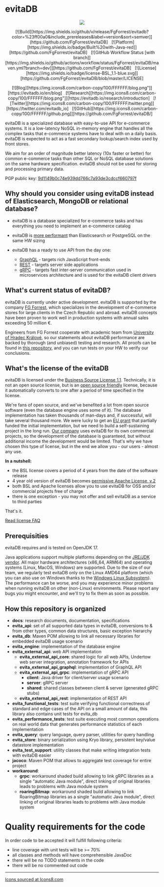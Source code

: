 # evitaDB


<p align="center">
  <img src="https://raw.githubusercontent.com/FgForrest/evitaDB/dev/docs/assets/img/evita.png">
</p>

<p align="center">
[![Build][https://img.shields.io/github/v/release/FgForrest/evitadb?color=%23ff00a0&include_prereleases&label=version&sort=semver]](https://github.com/FgForrest/evitaDB]
&nbsp;
[![Platform][https://img.shields.io/badge/Built%20with-Java-red]][https://github.com/FgForrest/evitaDB]
&nbsp;
[![GitHub Workflow Status [with branch]][https://img.shields.io/github/actions/workflow/status/FgForrest/evitaDB/maven.yml?branch=dev]][https://github.com/FgForrest/evitaDB] 
&nbsp;
[![License][https://img.shields.io/badge/license-BSL_1.1-blue.svg]][https://github.com/FgForrest/evitaDB/blob/master/LICENSE]
</p>

<p align="center">
[![Blog][https://img.icons8.com/carbon-copy/100/FFFFFF/blog.png"]][https://evitadb.io/en/blog]
&nbsp;
[![Research][https://img.icons8.com/carbon-copy/100/FFFFFF/blog.png"]][https://evitadb.io/research/introduction]
&nbsp;
[![Twitter][https://img.icons8.com/carbon-copy/100/FFFFFF/twitter.png]][https://twitter.com/evitadb_io]
&nbsp;
[![GitHub][https://img.icons8.com/carbon-copy/100/FFFFFF/github.png]][https://github.com/FgForrest/evitaDB/]
</p>

evitaDB is a specialized database with easy-to-use API for e-commerce systems. It is a low-latency NoSQL in-memory engine 
that handles all the complex tasks that e-commerce systems have to deal with on a daily basis. evitaDB is expected to act 
as a fast secondary lookup/search index used by front stores.

We aim for an order of magnitude better latency (10x faster or better) for common e-commerce tasks than other SQL or 
NoSQL database solutions on the same hardware specification. evitaDB should not be used for storing and processing primary data.

PGP public key: [9d1149b0c74e939dd766c7a93de3cdccf660797f](https://keyserver.ubuntu.com/pks/lookup?op=get&search=0x9d1149b0c74e939dd766c7a93de3cdccf660797f)

## Why should you consider using evitaDB instead of Elasticsearch, MongoDB or relational database?

- evitaDB is a database specialized for e-commerce tasks and has everything you need to implement an e-commerce catalog
- evitaDB is [more performant](docs/performance/performance_comparison.md) than Elasticsearch or PostgreSQL on the same
  HW sizing
- evitaDB has a ready to use API from the day one:

    - [GraphQL](docs/user/en/use/connectors/graphql.md) - targets rich JavaScript front-ends
    - [REST](docs/user/en/use/connectors/rest.md) - targets server side applications
    - [gRPC](docs/user/en/use/connectors/grpc.md) - targets fast inter-server communication used in microservices 
      architecture and is used for the evitaDB client drivers

## What's current status of evitaDB?

evitaDB is currently under active development. evitaDB is supported by the company [FG Forrest](https://www.fg.cz),
which specializes in the development of e-commerce stores for large clients in the Czech Republic and abroad. evitaDB
concepts have been proven to work well in production systems with annual sales exceeding 50 million €.

Engineers from FG Forrest cooperate with academic team from [University of Hradec Králové](https://www.uhk.cz), so our
statements about evitaDB performance are backed by thorough (and unbiased) testing and research. All proofs can be found
in [this repository](https://github.com/FgForrest/evitaDB-research), and you can run tests on your HW to verify our conclusions.

## What's the license of the evitaDB

evitaDB is licensed under the [Business Source License 1.1](LICENSE). Technically, it is not
an open source license, but is an [open source friendly](https://itsfoss.com/making-the-business-source-license-open-source-compliant/)
license, because it automatically converts to one after a period of time specified in the license.

We're fans of open source, and we've benefited a lot from open source software (even the database engine uses some of it).
The database implementation has taken thousands of man-days and, if successful, will take several thousand more. We were
lucky to get an [EU grant](https://evitadb.io/project-info) that partially funded the initial implementation, but we
need to build a self-sustaining project in the long run. [Our company](https://www.fg.cz) uses evitaDB for its own
commercial projects, so the development of the database is guaranteed, but without additional income the development
would be limited. That's why we have chosen this type of license, but in the end we allow you - our users - almost any
use.

**In a nutshell:**

- the BSL license covers a period of 4 years from the date of the software release
- 4 year old version of evitaDB becomes [permissive Apache License, v.2](https://fossa.com/blog/open-source-licenses-101-apache-license-2-0/)
- both BSL and Apache licenses allow you to use evitaDB for OSS and/or commercial projects free of charge
- there is one exception - you may not offer and sell evitaDB as a service to third parties

That's it.

[Read license FAQ](https://evitadb.io/documentation/use/license)

## Prerequisities

evitaDB requires and is tested on OpenJDK 17.

Java applications support multiple platforms depending on the
[JRE/JDK vendor](https://wiki.openjdk.org/display/Build/Supported+Build+Platforms). All major hardware
architectures (x86_64, ARM64) and operating systems (Linux, MacOS, Windows) are supported. Due to the size of our
team, we regularly test evitaDB only on the Linux AMD64 platform (which you can also use on Windows thanks to the
[Windows Linux Subsystem](https://learn.microsoft.com/en-us/windows/wsl/install)). The performance can be worse,
and you may experience minor problems when running evitaDB on other (non-Linux) environments. Please report any bugs
you might encounter, and we'll try to fix them as soon as possible.

## How this repository is organized

- **docs**: research documents, documentation, specifications
- **evita_api**: set of all supported data types in evitaDB, conversions to & from other types, common data structures, basic exception hierarchy
- **evita_db**: Maven POM allowing to link all necessary libraries for embedded evitaDB usage scenario
- **evita_engine**: implementation of the database engine
- **evita_external_api**: web API implementation
  - **evita_external_api_core**: shared logic for all web APIs, Undertow web server integration, annotation framework for APIs
  - **evita_external_api_graphql**: implementation of GraphQL API
  - **evita_external_api_grpc**: implementation of gRPC API
    - **client**: Java driver for client/server usage scenario  
    - **server**: gRPC server  
    - **shared**: shared classes between client & server (generated gRPC stubs)
  - **evita_external_api_rest**: implementation of REST API
- **evita_functional_tests**: test suite verifying functional correctness of standard and edge cases of the API on a
  small amount of data, this library also contains unit tests for evita_db
- **evita_performance_tests**: test suite executing most common operations on real world data that generates performance
  statistics of each implementation
- **evita_query**: query language, query parser, utilities for query handling
- **evita_store**: binary serialization using Kryo library, persistent key/value datastore implementation
- **evita_test_support**: utility classes that make writing integration tests with evitaDB easier
- **jacoco**: Maven POM that allows to aggregate test coverage for entire project
- **workaround**:
  - **grpc**: workaround shaded build allowing to link gRPC libraries as a single "automatic Java module", 
    direct linking of original libraries leads to problems with Java module system 
  - **roaringBitmap**: workaround shaded build allowing to link RoaringBitmap libraries as a single "automatic Java module",
    direct linking of original libraries leads to problems with Java module system

# Quality requirements for the code

In order code to be accepted it will fulfill following criteria:

- line coverage with unit tests will be >= 70%
- all classes and methods will have comprehensible JavaDoc
- there will be no TODO statements in the code
- there will be no commented out code

-------------------------------------------------------------------------

[Icons sourced at Icons8.com](https://icons8.com/)

[//]: # (https://icons8.com/icon/set/github/carbon-copy--static--white)